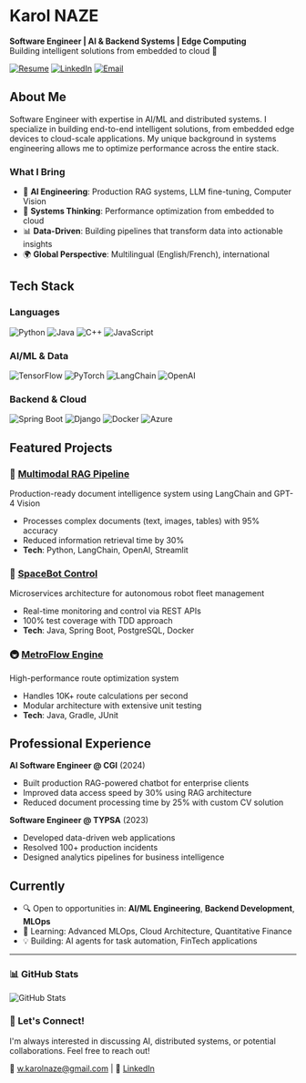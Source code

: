 # Karol NAZE

**Software Engineer | AI & Backend Systems | Edge Computing**  
Building intelligent solutions from embedded to cloud 🚀

[![Resume](https://img.shields.io/badge/Resume-FF5722?style=for-the-badge&logo=google-chrome&logoColor=white)](https://wendyamkarol.github.io/Karol-Naze-resume/)
[![LinkedIn](https://img.shields.io/badge/LinkedIn-0077B5?style=for-the-badge&logo=linkedin&logoColor=white)](https://www.linkedin.com/in/karol-naze/)
[![Email](https://img.shields.io/badge/Email-D14836?style=for-the-badge&logo=gmail&logoColor=white)](mailto:w.karolnaze@gmail.com)

## About Me

Software Engineer with expertise in AI/ML and distributed systems. I specialize in building end-to-end intelligent solutions, from embedded edge devices to cloud-scale applications. My unique background in systems engineering allows me to optimize performance across the entire stack.

### What I Bring
- 🤖 **AI Engineering**: Production RAG systems, LLM fine-tuning, Computer Vision
- 🔧 **Systems Thinking**: Performance optimization from embedded to cloud
- 📊 **Data-Driven**: Building pipelines that transform data into actionable insights
- 🌍 **Global Perspective**: Multilingual (English/French), international 

## Tech Stack

### Languages
![Python](https://img.shields.io/badge/Python-3776AB?style=for-the-badge&logo=python&logoColor=white)
![Java](https://img.shields.io/badge/Java-ED8B00?style=for-the-badge&logo=openjdk&logoColor=white)
![C++](https://img.shields.io/badge/C++-00599C?style=for-the-badge&logo=c%2B%2B&logoColor=white)
![JavaScript](https://img.shields.io/badge/JavaScript-F7DF1E?style=for-the-badge&logo=javascript&logoColor=black)

### AI/ML & Data
![TensorFlow](https://img.shields.io/badge/TensorFlow-FF6F00?style=for-the-badge&logo=tensorflow&logoColor=white)
![PyTorch](https://img.shields.io/badge/PyTorch-EE4C2C?style=for-the-badge&logo=pytorch&logoColor=white)
![LangChain](https://img.shields.io/badge/LangChain-121212?style=for-the-badge)
![OpenAI](https://img.shields.io/badge/OpenAI-412991?style=for-the-badge&logo=openai&logoColor=white)

### Backend & Cloud
![Spring Boot](https://img.shields.io/badge/Spring_Boot-6DB33F?style=for-the-badge&logo=springboot&logoColor=white)
![Django](https://img.shields.io/badge/Django-092E20?style=for-the-badge&logo=django&logoColor=white)
![Docker](https://img.shields.io/badge/Docker-2496ED?style=for-the-badge&logo=docker&logoColor=white)
![Azure](https://img.shields.io/badge/Azure-0078D4?style=for-the-badge&logo=microsoftazure&logoColor=white)

## Featured Projects

### 🧠 [Multimodal RAG Pipeline](https://github.com/WendyamKarol/IA-Projects-Hub/tree/main/RAG/NOTEBOOKS)
Production-ready document intelligence system using LangChain and GPT-4 Vision
- Processes complex documents (text, images, tables) with 95% accuracy
- Reduced information retrieval time by 30%
- **Tech**: Python, LangChain, OpenAI, Streamlit

### 🤖 [SpaceBot Control](https://github.com/WendyamKarol/tech-stack-lab/tree/main/TEST%20%26%20SIMULATION)
Microservices architecture for autonomous robot fleet management
- Real-time monitoring and control via REST APIs
- 100% test coverage with TDD approach
- **Tech**: Java, Spring Boot, PostgreSQL, Docker

### 🚇 [MetroFlow Engine](https://github.com/WendyamKarol/tech-stack-lab/tree/main/EIDD%20Subway-Map%20Project)
High-performance route optimization system
- Handles 10K+ route calculations per second
- Modular architecture with extensive unit testing
- **Tech**: Java, Gradle, JUnit

## Professional Experience

**AI Software Engineer @ CGI** (2024)
- Built production RAG-powered chatbot for enterprise clients
- Improved data access speed by 30% using RAG architecture
- Reduced document processing time by 25% with custom CV solution

**Software Engineer @ TYPSA** (2023)
- Developed data-driven web applications
- Resolved 100+ production incidents
- Designed analytics pipelines for business intelligence

## Currently

- 🔍 Open to opportunities in: **AI/ML Engineering**, **Backend Development**, **MLOps**
- 🌱 Learning: Advanced MLOps, Cloud Architecture, Quantitative Finance
- 💡 Building: AI agents for task automation, FinTech applications

---

### 📊 GitHub Stats

![GitHub Stats](https://github-readme-stats.vercel.app/api?username=WendyamKarol&show_icons=true&theme=dark)

### 🤝 Let's Connect!

I'm always interested in discussing AI, distributed systems, or potential collaborations. Feel free to reach out!

📧 [w.karolnaze@gmail.com](mailto:w.karolnaze@gmail.com) | 💼 [LinkedIn](https://www.linkedin.com/in/karol-naze/)
